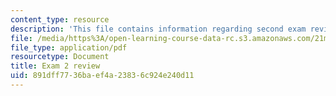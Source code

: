 ```yaml
---
content_type: resource
description: 'This file contains information regarding second exam review sheet. '
file: /media/https%3A/open-learning-course-data-rc.s3.amazonaws.com/21m-030-introduction-to-world-music-spring-2013/891dff7736baef4a23836c924e240d11_MIT21M_030S13_exam2review.pdf
file_type: application/pdf
resourcetype: Document
title: Exam 2 review
uid: 891dff77-36ba-ef4a-2383-6c924e240d11
---
```


